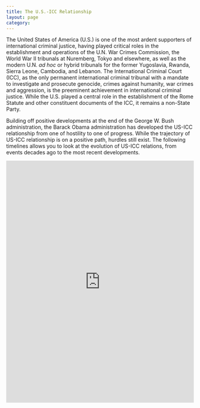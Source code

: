 ```yaml
---
title: The U.S.-ICC Relationship
layout: page
category:
---
```


The United States of America (U.S.) is one of the most ardent supporters of international criminal justice, having played critical roles in the establishment and operations of the U.N. War Crimes Commission, the World War II tribunals at Nuremberg, Tokyo and elsewhere, as well as the modern U.N. *ad hoc* or hybrid tribunals for the former Yugoslavia, Rwanda, Sierra Leone, Cambodia, and Lebanon. The International Criminal Court (ICC), as the only permanent international criminal tribunal with a mandate to investigate and prosecute genocide, crimes against humanity, war crimes and aggression, is the preeminent achievement in international criminal justice. While the U.S. played a central role in the establishment of the Rome Statute and other constituent documents of the ICC, it remains a non-State Party.

Building off positive developments at the end of the George W. Bush administration, the Barack Obama administration has developed the US-ICC relationship from one of hostility to one of progress. While the trajectory of US-ICC relationship is on a positive path, hurdles still exist. The following timelines allows you to look at the evolution of US-ICC relations, from events decades ago to the most recent developments.

<iframe src='http://cdn.knightlab.com/libs/timeline/latest/embed/index.html?source=0AtZ5yV_Pso2idGJaZ2lTYjV3ZlRSVnFhMEVHeC11OFE&font=Bevan-PotanoSans&maptype=toner&lang=en&height=650' width='100%' height='650' frameborder='0'></iframe>

